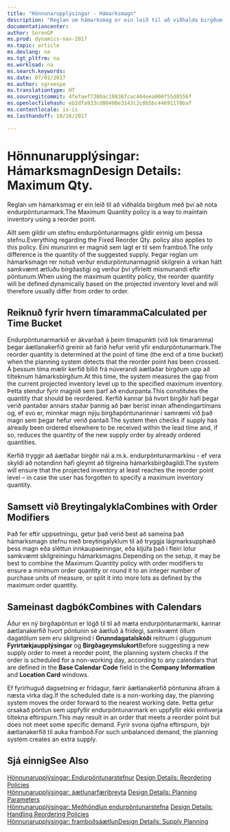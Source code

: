 ```yaml
---
title: "Hönnunarupplýsingar - Hámarksmagn"
description: "Reglan um hámarksmag er ein leið til að viðhalda birgðum með því að nota endurpöntunarmark."
documentationcenter: 
author: SorenGP
ms.prod: dynamics-nav-2017
ms.topic: article
ms.devlang: na
ms.tgt_pltfrm: na
ms.workload: na
ms.search.keywords: 
ms.date: 07/01/2017
ms.author: sgroespe
ms.translationtype: HT
ms.sourcegitcommit: 4fefaef7380ac10836fcac404eea006f55d8556f
ms.openlocfilehash: eb2dfa933cd80400e3143c2c0b5bc44691170baf
ms.contentlocale: is-is
ms.lasthandoff: 10/16/2017

---
```

# <a name="design-details-maximum-qty"></a><span data-ttu-id="ece4e-103">Hönnunarupplýsingar: Hámarksmagn</span><span class="sxs-lookup"><span data-stu-id="ece4e-103">Design Details: Maximum Qty.</span></span>
<span data-ttu-id="ece4e-104">Reglan um hámarksmag er ein leið til að viðhalda birgðum með því að nota endurpöntunarmark.</span><span class="sxs-lookup"><span data-stu-id="ece4e-104">The Maximum Quantity policy is a way to maintain inventory using a reorder point.</span></span>  
  
 <span data-ttu-id="ece4e-105">Allt sem gildir um stefnu endurpöntunarmagns gildir einnig um þessa stefnu.</span><span class="sxs-lookup"><span data-stu-id="ece4e-105">Everything regarding the Fixed Reorder Qty. policy also applies to this policy.</span></span> <span data-ttu-id="ece4e-106">Eini munurinn er magnið sem lagt er til sem framboð.</span><span class="sxs-lookup"><span data-stu-id="ece4e-106">The only difference is the quantity of the suggested supply.</span></span> <span data-ttu-id="ece4e-107">Þegar reglan um hámarksmagn rer notuð verður endurpöntunarmagnið skilgrein á virkan hátt samkvæmt ætluðu birgðastigi og verður því yfirleitt mismunandi eftir pöntunum.</span><span class="sxs-lookup"><span data-stu-id="ece4e-107">When using the maximum quantity policy, the reorder quantity will be defined dynamically based on the projected inventory level and will therefore usually differ from order to order.</span></span>  
  
## <a name="calculated-per-time-bucket"></a><span data-ttu-id="ece4e-108">Reiknuð fyrir hvern tímaramma</span><span class="sxs-lookup"><span data-stu-id="ece4e-108">Calculated per Time Bucket</span></span>  
 <span data-ttu-id="ece4e-109">Endurpöntunarmarkið er ákvarðað á þeim tímapunkti (við lok tímaramma) þegar áætlanakerfið greinir að farið hefur verið yfir endurpöntunarmark.</span><span class="sxs-lookup"><span data-stu-id="ece4e-109">The reorder quantity is determined at the point of time (the end of a time bucket) when the planning system detects that the reorder point has been crossed.</span></span> <span data-ttu-id="ece4e-110">Á þessum tíma mælir kerfið bilið frá núverandi áætlaðar birgðum upp að tilteknum hámarksbirgðum.</span><span class="sxs-lookup"><span data-stu-id="ece4e-110">At this time, the system measures the gap from the current projected inventory level up to the specified maximum inventory.</span></span> <span data-ttu-id="ece4e-111">Þetta stendur fyrir magnið sem þarf að endurpanta.</span><span class="sxs-lookup"><span data-stu-id="ece4e-111">This constitutes the quantity that should be reordered.</span></span> <span data-ttu-id="ece4e-112">Kerfið kannar þá hvort birgðir hafi þegar verið pantaðar annars staðar þannig að þær berist innan afhendingartímans og, ef svo er, minnkar magn nýju birgðapöntunarinnar í samræmi við það magn sem þegar hefur verið pantað.</span><span class="sxs-lookup"><span data-stu-id="ece4e-112">The system then checks if supply has already been ordered elsewhere to be received within the lead time and, if so, reduces the quantity of the new supply order by already ordered quantities.</span></span>  
  
 <span data-ttu-id="ece4e-113">Kerfið tryggir að áætlaðar birgðir nái a.m.k. endurpöntunarmarkinu - ef vera skyldi að notandinn hafi gleymt að tilgreina hámarksbirgðagildi.</span><span class="sxs-lookup"><span data-stu-id="ece4e-113">The system will ensure that the projected inventory at least reaches the reorder point level – in case the user has forgotten to specify a maximum inventory quantity.</span></span>  
  
## <a name="combines-with-order-modifiers"></a><span data-ttu-id="ece4e-114">Samsett við Breytingalykla</span><span class="sxs-lookup"><span data-stu-id="ece4e-114">Combines with Order Modifiers</span></span>  
 <span data-ttu-id="ece4e-115">Það fer eftir uppsetningu, getur það verið best að sameina það hámarksmagn stefnu með breytingalyklum til að tryggja lágmarksupphæð þess magn eða sléttun innkaupaeiningar, eða kljúfa það í fleiri lotur samkvæmt skilgreiningu hámarksmagns.</span><span class="sxs-lookup"><span data-stu-id="ece4e-115">Depending on the setup, it may be best to combine the Maximum Quantity policy with order modifiers to ensure a minimum order quantity or round it to an integer number of purchase units of measure, or split it into more lots as defined by the maximum order quantity.</span></span>  
  
## <a name="combines-with-calendars"></a><span data-ttu-id="ece4e-116">Sameinast dagbók</span><span class="sxs-lookup"><span data-stu-id="ece4e-116">Combines with Calendars</span></span>  
 <span data-ttu-id="ece4e-117">Áður en ný birgðapöntun er lögð til til að mæta endurpöntunarmarki, kannar áætlanakerfið hvort pöntunin sé áætluð á frídegi, samkvæmt öllum dagatölum sem eru skilgreind í **Grunndagatalskóði** reitnum í gluggunum **Fyrirtækjaupplýsingar** og **Birgðageymslukort**</span><span class="sxs-lookup"><span data-stu-id="ece4e-117">Before suggesting a new supply order to meet a reorder point, the planning system checks if the order is scheduled for a non-working day, according to any calendars that are  defined in the **Base Calendar Code** field in the **Company Information** and **Location Card** windows.</span></span>  
  
 <span data-ttu-id="ece4e-118">Ef fyrirhuguð dagsetning er frídagur, færir áætlanakerfið pöntunina áfram á næsta virka dag.</span><span class="sxs-lookup"><span data-stu-id="ece4e-118">If the scheduled date is a non-working day, the planning system moves the order forward to the nearest working date.</span></span> <span data-ttu-id="ece4e-119">Þetta getur orsakað pöntun sem uppfyllir endurpöntunarmark en uppfyllir ekki einhverja tiltekna eftirspurn.</span><span class="sxs-lookup"><span data-stu-id="ece4e-119">This may result in an order that meets a reorder point but does not meet some specific demand.</span></span> <span data-ttu-id="ece4e-120">Fyrir svona ójafna eftirspurn, býr áætlanakerfið til auka framboð.</span><span class="sxs-lookup"><span data-stu-id="ece4e-120">For such unbalanced demand, the planning system creates an extra supply.</span></span>  
  
## <a name="see-also"></a><span data-ttu-id="ece4e-121">Sjá einnig</span><span class="sxs-lookup"><span data-stu-id="ece4e-121">See Also</span></span>  
 <span data-ttu-id="ece4e-122">[Hönnunarupplýsingar: Endurpöntunarstefnur](design-details-reordering-policies.md) </span><span class="sxs-lookup"><span data-stu-id="ece4e-122">[Design Details: Reordering Policies](design-details-reordering-policies.md) </span></span>  
 <span data-ttu-id="ece4e-123">[Hönnunarupplýsingar: áætlunarfæribreyta](design-details-planning-parameters.md) </span><span class="sxs-lookup"><span data-stu-id="ece4e-123">[Design Details: Planning Parameters](design-details-planning-parameters.md) </span></span>  
 <span data-ttu-id="ece4e-124">[Hönnunarupplýsingar: Meðhöndlun endurpöntunarstefna](design-details-handling-reordering-policies.md) </span><span class="sxs-lookup"><span data-stu-id="ece4e-124">[Design Details: Handling Reordering Policies](design-details-handling-reordering-policies.md) </span></span>  
 [<span data-ttu-id="ece4e-125">Hönnunarupplýsingar: framboðsáætlun</span><span class="sxs-lookup"><span data-stu-id="ece4e-125">Design Details: Supply Planning</span></span>](design-details-supply-planning.md)

